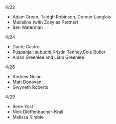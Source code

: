 4/22
- Adam Green, Taidgh Robinson, Connor Langlois
- Madeline (with Zoey as Partner)
- Ben Waterman

4/24
- Dante Castro
- Puspanjali subudhi,Kristin Tenney,Cole Butler
- Aidan Greenlee and Liam Greenlee

4/26 
- Andrew Nolan
- Matt Donovan
- Gwyneth Roberts

4/29
- Rene Yost
- Nick Dieffenbacher-Krall
- Melissa Kimble
